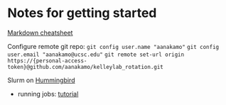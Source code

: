 # Notes for getting started

[Markdown cheatsheet](https://www.markdownguide.org/cheat-sheet/)

Configure remote git repo:
`git config user.name "aanakamo"`
`git config user.email "aanakamo@ucsc.edu"`
`git remote set-url origin https://{personal-access-token}@github.com/aanakamo/kelleylab_rotation.git`

Slurm on [Hummingbird](https://hummingbird.ucsc.edu/)
- running jobs: [tutorial](https://hummingbird.ucsc.edu/documentation/creating-scripts-to-run-jobs/)
